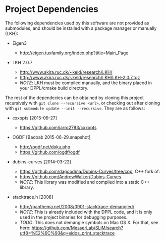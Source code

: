 # Project Dependencies

The following dependencies used by this software are not provided as submodules, and 
should be installed with a package manager or manually (LKH):

* Eigen3
    - http://eigen.tuxfamily.org/index.php?title=Main_Page

* LKH 2.0.7
    - http://www.akira.ruc.dk/~keld/research/LKH/
    - http://www.akira.ruc.dk/~keld/research/LKH/LKH-2.0.7.tgz
    - *NOTE*: LKH must be compiled manually, and the binary placed in your DPPL/cmake build directory.

The rest of the dependecies can be obtained by cloning this project recursively
with `git clone --recursive <url>`, or checking out after cloning with
`git submodule update --init --recursive`. They are as follows:

* cxxopts [2015-09-27]
    - https://github.com/jarro2783/cxxopts

* OGDF [Baobab 2015-06-29.snapshot]
    - http://ogdf.net/doku.php
    - https://github.com/ogdf/ogdf

* dubins-curves [2014-03-22]
    - https://github.com/dagoodma/Dubins-Curves/tree/cpp, C++ fork of:
    - https://github.com/AndrewWalker/Dubins-Curves
    - *NOTE*: This library was modified and compiled into a static C++ library.

* stacktrace.h [2008]
    - http://panthema.net/2008/0901-stacktrace-demangled/
    - *NOTE*: This is already included with the DPPL code, and it is only used in the
        project binaries for debugging purposes.
    - *TODO*: This does not demangle symbols on Mac OS X. For that, see here: 
      https://github.com/MesserLab/SLiM/search?utf8=%E2%9C%93&q=eidos_print_stacktrace
